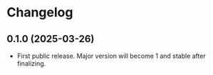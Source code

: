 # Changelog

## 0.1.0 (2025-03-26)

- First public release. Major version will become 1 and stable after finalizing.


